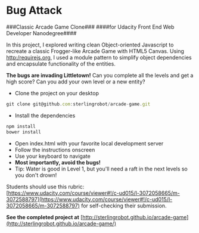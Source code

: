 Bug Attack
==========

###Classic Arcade Game Clone###
####for Udacity Front End Web Developer Nanodegree####

In this project, I explored writing clean Object-oriented Javascript to recreate a classic
Frogger-like Arcade Game with HTML5 Canvas.  Using [http:/requirejs.org](RequireJS), I
used a module pattern to simplify object dependencies and encapsulate functionality of
the entities.


**The bugs are invading Littletown!**
Can you complete all the levels and get a high score?
Can you add your own level or a new entity?


- Clone the project on your desktop
```javascript
git clone git@github.com:sterlingrobot/arcade-game.git
```
- Install the dependencies
```javascript
npm install
bower install
```

- Open index.html with your favorite local development server
- Follow the instructions onscreen
- Use your keyboard to navigate
- **Most importantly, avoid the bugs!**
- Tip: Water is good in Level 1, but you'll need a raft in the next levels so you don't drown!

Students should use this rubric: [https://www.udacity.com/course/viewer#!/c-ud015/l-3072058665/m-3072588797](https://www.udacity.com/course/viewer#!/c-ud015/l-3072058665/m-3072588797)
for self-checking their submission.

**See the completed project at** [http://sterlingrobot.github.io/arcade-game](http://sterlingrobot.github.io/arcade-game/)


